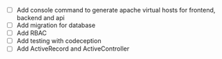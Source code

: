 - [ ] Add console command to generate apache virtual hosts for frontend, backend and api
- [ ] Add migration for database
- [ ] Add RBAC
- [ ] Add testing with codeception
- [ ] Add ActiveRecord and ActiveController